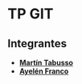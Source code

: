 # **TP GIT**
## **Integrantes**
- **[Martín Tabusso](martín_tabusso.md)**
- **[Ayelén Franco](CVAyelen_Franco.md)**
